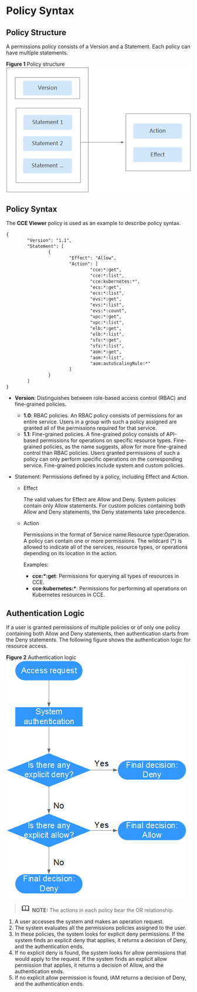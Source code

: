 # Policy Syntax<a name="cce_01_0180"></a>

## Policy Structure<a name="section34287870"></a>

A permissions policy consists of a Version and a Statement. Each policy can have multiple statements.

**Figure  1**  Policy structure<a name="fig6755360"></a>  
![](figures/policy-structure.png "policy-structure")

## Policy Syntax<a name="section10352173123317"></a>

The  **CCE Viewer**  policy is used as an example to describe policy syntax.

```
{
        "Version": "1.1",
        "Statement": [
                {
                        "Effect": "Allow",
                        "Action": [
                                "cce:*:get",
                                "cce:*:list",
                                "cce:kubernetes:*",
                                "ecs:*:get",
                                "ecs:*:list",
                                "evs:*:get",
                                "evs:*:list",
                                "evs:*:count",
                                "vpc:*:get",
                                "vpc:*:list",
                                "elb:*:get",
                                "elb:*:list",
                                "sfs:*:get",
                                "sfs:*:list",
                                "aom:*:get",
                                "aom:*:list",
                                "aom:autoScalingRule:*"
                        ]
                }
        ]
}
```

-   **Version**: Distinguishes between role-based access control \(RBAC\) and fine-grained policies.
    -   **1.0**: RBAC policies. An RBAC policy consists of permissions for an entire service. Users in a group with such a policy assigned are granted all of the permissions required for that service.
    -   **1.1**: Fine-grained policies. A fine-grained policy consists of API-based permissions for operations on specific resource types. Fine-grained policies, as the name suggests, allow for more fine-grained control than RBAC policies. Users granted permissions of such a policy can only perform specific operations on the corresponding service. Fine-grained policies include system and custom policies.

-   Statement: Permissions defined by a policy, including Effect and Action.
    -   Effect

        The valid values for Effect are Allow and Deny. System policies contain only Allow statements. For custom policies containing both Allow and Deny statements, the Deny statements take precedence.

    -   Action

        Permissions in the format of Service name:Resource type:Operation. A policy can contain one or more permissions. The wildcard \(\*\) is allowed to indicate all of the services, resource types, or operations depending on its location in the action.

        Examples:

        -   **cce:\*:get**: Permissions for querying all types of resources in CCE.
        -   **cce:kubernetes:\***: Permissions for performing all operations on Kubernetes resources in CCE.



## Authentication Logic<a name="section6295723"></a>

If a user is granted permissions of multiple policies or of only one policy containing both Allow and Deny statements, then authentication starts from the Deny statements. The following figure shows the authentication logic for resource access.

**Figure  2**  Authentication logic<a name="fig48552050"></a>  
![](figures/authentication-logic.png "authentication-logic")

>![](public_sys-resources/icon-note.gif) **NOTE:** 
>The actions in each policy bear the OR relationship.

1.  A user accesses the system and makes an operation request.
2.  The system evaluates all the permissions policies assigned to the user.
3.  In these policies, the system looks for explicit deny permissions. If the system finds an explicit deny that applies, it returns a decision of Deny, and the authentication ends.
4.  If no explicit deny is found, the system looks for allow permissions that would apply to the request. If the system finds an explicit allow permission that applies, it returns a decision of Allow, and the authentication ends.
5.  If no explicit allow permission is found, IAM returns a decision of Deny, and the authentication ends.

